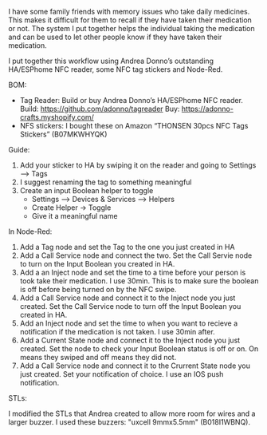 I have some family friends with memory issues who take daily medicines. This makes it difficult for them to recall if they have taken their medication or not. The system I put together helps the individual taking the medication and can be used to let other people know if they have taken their medication.

I put together this workflow using Andrea Donno’s outstanding HA/ESPhome NFC reader, some NFC tag stickers and Node-Red. 

BOM:
 
-	Tag Reader: Build or buy Andrea Donno’s HA/ESPhome NFC reader. Build: https://github.com/adonno/tagreader Buy: https://adonno-crafts.myshopify.com/
-	NFS stickers: I bought these on Amazon “THONSEN 30pcs NFC Tags Stickers” (B07MKWHYQK)


Guide:
1) Add your sticker to HA by swiping it on the reader and going to Settings –> Tags
2) I suggest renaming the tag to something meaningful
3) Create an input Boolean helper to toggle
   - Settings –> Devices & Services –> Helpers
   - Create Helper -> Toggle
   - Give it a meaningful name

In Node-Red:

1) Add a Tag node and set the Tag to the one you just created in HA
2) Add a Call Service node and connect the two. Set the Call Servie node to turn on the Input Boolean you created in HA.
3) Add a an Inject node and set the time to a time before your person is took take their medication. I use 30min. This is to make sure the boolean is off before being turned on by the NFC swipe.
4) Add a Call Service node and connect it to the Inject node you just created. Set the Call Service node to turn off the Input Boolean you created in HA.
5) Add an Inject node and set the time to when you want to recieve a notification if the medication is not taken. I use 30min after.
6) Add a Current State node and connect it to the Inject node you just created. Set the node to check your Input Boolean status is off or on. On means they swiped and off means they did not.
7) Add a Call Service node and connect it to the Crurrent State node you just created. Set your notification of choice. I use an IOS push notification.

STLs:

I modified the STLs that Andrea created to allow more room for wires and a larger buzzer. I used these buzzers: "uxcell 9mmx5.5mm" (B018I1WBNQ).
